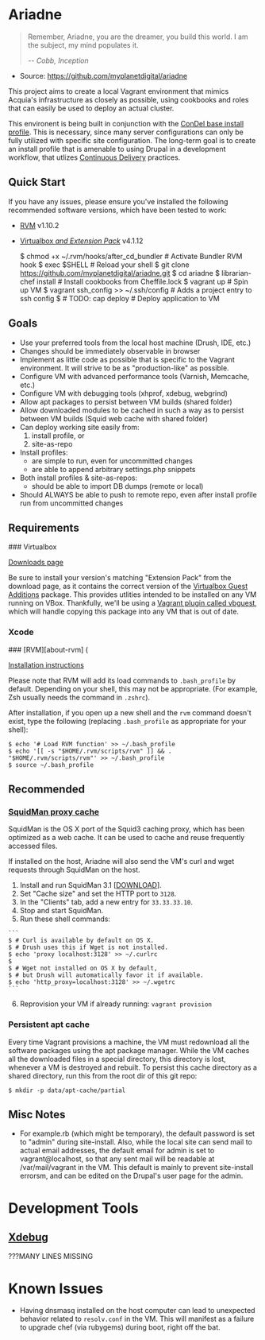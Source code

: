 Ariadne
=======

> Remember, Ariadne, you are the dreamer, you build this world. I am the
> subject, my mind populates it.
>
> *-- Cobb, Inception*

 * Source: https://github.com/myplanetdigital/ariadne

This project aims to create a local Vagrant environment that mimics Acquia's
infrastructure as closely as possible, using cookbooks and roles that can easily be
used to deploy an actual cluster.

This environent is being built in conjunction with the [ConDel base
install profile][condel]. This is necessary, since many server
configurations can only be fully utilized with specific site
configuration. The long-term goal is to create an install profile that
is amenable to using Drupal in a development workflow, that utlizes
[Continuous Delivery][CD-summary] practices.

Quick Start
-----------

If you have any issues, please ensure you've installed the following
recommended software versions, which have been tested to work:

* [RVM](#req-rvm) v1.10.2
* [Virtualbox _and Extension Pack_](#req-vbox) v4.1.12

    $ chmod +x ~/.rvm/hooks/after_cd_bundler                    # Activate Bundler RVM hook
    $ exec $SHELL                                               # Reload your shell
    $ git clone https://github.com/myplanetdigital/ariadne.git
    $ cd ariadne
    $ librarian-chef install              # Install cookbooks from Cheffile.lock
    $ vagrant up                          # Spin up VM
    $ vagrant ssh_config >> ~/.ssh/config # Adds a project entry to ssh config
    $ # TODO: cap deploy                  # Deploy application to VM

Goals
-----

 * Use your preferred tools from the local host machine
   (Drush, IDE, etc.)
 * Changes should be immediately observable in browser
 * Implement as little code as possible that is specific to the
   Vagrant environment. It will strive to be as "production-like" as
   possible.
 * Configure VM with advanced performance tools (Varnish,
   Memcache, etc.)
 * Configure VM with debugging tools (xhprof, xdebug, webgrind)
 * Allow apt packages to persist between VM builds (shared folder)
 * Allow downloaded modules to be cached in such a way as to persist
   between VM builds (Squid web cache with shared folder)
 * Can deploy working site easily from:
    1) install profile, or
    2) site-as-repo
 * Install profiles:
    * are simple to run, even for uncommitted changes
    * are able to append arbitrary settings.php snippets
 * Both install profiles & site-as-repos:
    * should be able to import DB dumps (remote or local)
 * Should ALWAYS be able to push to remote repo, even after install
   profile run from uncommitted changes

Requirements
------------

<a name="req-vbox" />
### Virtualbox

[Downloads page][vbox-downloads]

Be sure to install your version's matching "Extension Pack" from the
download page, as it contains the correct version of the
[Virtualbox Guest Additions][vbox-guest] package. This provides utlities
intended to be installed on any VM running on VBox. Thankfully, we'll be
using a [Vagrant plugin called vbguest][vagrant-vbguest], which will
handle copying this package into any VM that is out of date.

### Xcode

<a name="req-rvm" />
### [RVM][about-rvm] (

[Installation instructions][install-rvm]

Please note that RVM will add its load commands to `.bash_profile` by
default. Depending on your shell, this may not be appropriate. (For
example, Zsh usually needs the command in `.zshrc`).

After installation, if you open up a new shell and the `rvm` command
doesn't exist, type the following (replacing `.bash_profile` as
appropriate for your shell):

    $ echo '# Load RVM function' >> ~/.bash_profile
    $ echo '[[ -s "$HOME/.rvm/scripts/rvm" ]] && . "$HOME/.rvm/scripts/rvm"' >> ~/.bash_profile
    $ source ~/.bash_profile

Recommended
-----------

### [SquidMan proxy cache][about-squidman]

SquidMan is the OS X port of the Squid3 caching proxy, which has been
optimized as a web cache. It can be used to cache and reuse frequently
accessed files.

If installed on the host, Ariadne will also send the VM's curl and wget
requests through SquidMan on the host.

  1. Install and run SquidMan 3.1 [[DOWNLOAD][download-squid]].
  2. Set "Cache size" and set the HTTP port to `3128`.
  3. In the "Clients" tab, add a new entry for `33.33.33.10`.
  4. Stop and start SquidMan.
  5. Run these shell commands:

    ```
    $ # Curl is available by default on OS X.
    $ # Drush uses this if Wget is not installed.
    $ echo 'proxy localhost:3128' >> ~/.curlrc
    $
    $ # Wget not installed on OS X by default,
    $ # but Drush will automatically favor it if available.
    $ echo 'http_proxy=localhost:3128' >> ~/.wgetrc
    ```

  6. Reprovision your VM if already running: `vagrant provision`

### Persistent apt cache

Every time Vagrant provisions a machine, the VM must redownload all the
software packages using the apt package manager. While the VM caches
all the downloaded files in a special directory, this directory is lost,
whenever a VM is destroyed and rebuilt. To persist this cache directory
as a shared directory, run this from the root dir of this git repo:

    $ mkdir -p data/apt-cache/partial

Misc Notes
----------

* For example.rb (which might be temporary), the default password is set
to "admin" during site-install. Also, while the local site can send mail
to actual email addresses, the default email for admin is set to
vagrant@localhost, so that any sent mail will be readable at /var/mail/vagrant
in the VM. This default is mainly to prevent site-install errorsm, and
can be edited on the Drupal's user page for the admin.

Development Tools
=================

## [Xdebug][about-xdebug]
???MANY LINES MISSING

Known Issues
============

* Having dnsmasq installed on the host computer can lead to unexpected
  behavior related to `resolv.conf` in the VM. This will manifest as a
  failure to upgrade chef (via rubygems) during boot, right off the bat.

   [condel]:                https://github.com/myplanetdigital/condel
   [CD-summary]:            http://continuousdelivery.com/2010/02/continuous-delivery/
   [about-vagrant]:         http://vagrantup.com/                                              
   [about-cap]:             https://github.com/capistrano/capistrano/wiki                      
   [about-vagrant-kick]:    https://github.com/arioch/vagrant-kick#readme                      
   [install-rvm]:           http://beginrescueend.com/rvm/install/                             
   [download-squid]:        http://web.me.com/adg/downloads/SquidMan2.5.dmg                    
   [about-squidman]:        http://web.me.com/adg/squidman/                                    
   [about-xdebug]:          http://xdebug.org/                                                 
   [install-xdebug-emacs1]: http://code.google.com/p/geben-on-emacs/source/browse/trunk/README 
   [install-xdebug-emacs2]: http://puregin.org/debugging-php-with-xdebug-and-emacs-on-mac-os-x 
   [vbox-downloads]:        http://www.virtualbox.org/wiki/Downloads
   [vbox-guest]:            http://www.virtualbox.org/manual/ch04.html#idp5980192
   [vagrant-vbguest]:       https://github.com/dotless-de/vagrant-vbguest#readme
